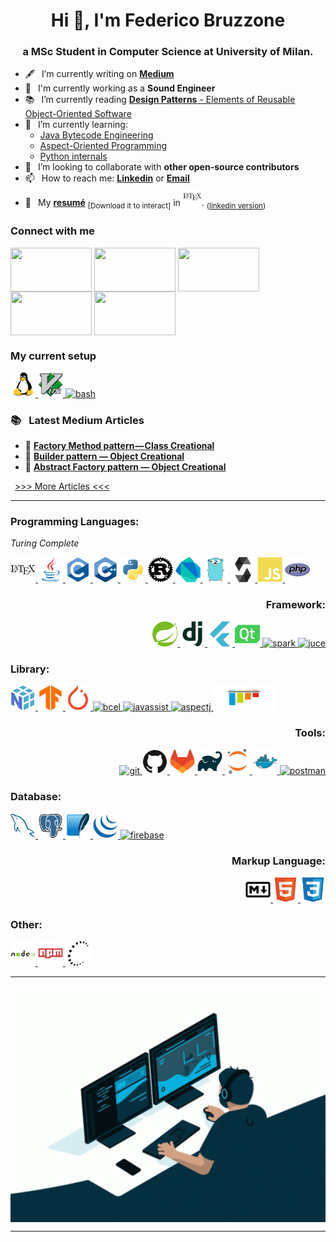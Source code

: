 <!-- ### Hi there 👋 -->

<h1 align="center">Hi 👋, I'm Federico Bruzzone</h1>
<h3 align="center">a MSc Student in Computer Science at University of Milan. </h3>

- 🖋️ &ensp;I’m currently writing on [**Medium**](https://medium.com/@federico.bruzzone.i)
- 🔭 &ensp;I'm currently working as a **Sound Engineer**
- 📚 &ensp;I’m currently reading [**Design Patterns** - Elements of Reusable Object-Oriented Software](https://www.amazon.it/Design-Patterns-Elements-Reusable-Object-Oriented/dp/0201633612/ref=asc_df_0201633612/?tag=googshopit-21&linkCode=df0&hvadid=194940570451&hvpos=&hvnetw=g&hvrand=1636587578850802883&hvpone=&hvptwo=&hvqmt=&hvdev=c&hvdvcmdl=&hvlocint=&hvlocphy=1008463&hvtargid=pla-83983370726&psc=1)
- 🌱 &ensp;I’m currently learning:
  - [Java Bytecode Engineering](https://commons.apache.org/proper/commons-bcel/)
  - [Aspect-Oriented Programming](https://en.wikipedia.org/wiki/AspectJ)
  - [Python internals](https://pdfhost.io/v/JWYCSnWZm_CPython_Internal_Your_Guide_to_the_Python_3_Interpreter)
- 👯 &ensp;I’m looking to collaborate with **other open-source contributors**
- 📫 &ensp;How to reach me: [**Linkedin**](https://www.linkedin.com/in/federico-bruzzone/) or [**Email**](federico.bruzzone.i@gmail.com)
- 📄 &ensp;My [**resumé**](https://github.com/FedericoBruzzone/FedericoBruzzone/blob/main/documents/Resum%C3%A8.pdf) <sub>[Download it to  interact]</sub> in <img src="https://github.com/devicons/devicon/blob/master/icons/latex/latex-original.svg" width="30" height="30"/>. <sub>([linkedin version](https://www.linkedin.com/in/federico-bruzzone/overlay/1635511711479/single-media-viewer/?profileId=ACoAADn20ZQBDu2bv9IjD7L8-CMpxk_V-7uk38U))</sub>

### Connect with me
<a href="https://github.com/FedericoBruzzone" target="blank"><img align="center" src="https://www.vectorlogo.zone/logos/github/github-ar21.svg" height="70" width="130" /></a>
<a href="https://www.linkedin.com/in/federico-bruzzone/" target="blank"><img align="center" src="https://www.vectorlogo.zone/logos/linkedin/linkedin-ar21.svg" height="70" width="130" /></a>
<a href="https://twitter.com/fedebruzzone7" target="blank"><img align="center" src="https://www.vectorlogo.zone/logos/twitter/twitter-ar21.svg" height="70" width="130" /></a>
<a href="https://mstdn.social/@federicobruzzone" target="blank"><img align="center" src="https://www.vectorlogo.zone/logos/joinmastodon/joinmastodon-ar21.svg" height="70" width="130" /></a>
<a href="https://medium.com/@federico.bruzzone.i" target="blank"><img align="center" src="https://www.vectorlogo.zone/logos/medium/medium-ar21.svg" height="70" width="130" /></a>


### My current setup
<p align="left"> 
<a href="https://www.linux.org/" target="_blank" rel="noreferrer"> <img src="https://raw.githubusercontent.com/devicons/devicon/master/icons/linux/linux-original.svg" alt="linux" width="40" height="40"/> </a> 
<a href="https://www.vim.org/" target="_blank" rel="noreferrer"> <img src="https://github.com/devicons/devicon/blob/master/icons/vim/vim-original.svg" alt="linux" width="40" height="40"/> </a>
<a href="https://www.gnu.org/software/bash/" target="_blank" rel="noreferrer"> <img src="https://www.vectorlogo.zone/logos/gnu_bash/gnu_bash-icon.svg" alt="bash" width="40" height="40"/> </a> 
</p>

### 📚 &ensp;Latest Medium Articles



<!-- BLOG-POST-LIST:START -->
- 📄 [**Factory Method pattern — Class Creational**](https://medium.com/dev-genius/factory-method-pattern-class-creational-6c29e66b5c3a)
- 📄 [**Builder pattern — Object Creational**](https://medium.com/@federico.bruzzone.i/builder-object-creational-df35c97ba875)
- 📄 [**Abstract Factory pattern — Object Creational**](https://medium.com/@federico.bruzzone.i/abstract-factory-object-creational-7c25302d3913)
<!-- BLOG-POST-LIST:END -->

&ensp;[>>> More Articles <<<](https://medium.com/@federico.bruzzone.i)

---

<h3 align="left">Programming Languages: </h3> 
<i align="left">Turing Complete</i>
<p align="left"> 
<a href="https://www.latex-project.org/" target="_blank" rel="noreferrer"> <img src="https://github.com/devicons/devicon/blob/master/icons/latex/latex-original.svg" alt="latex" width="40" height="40"/> </a> 
<a href="https://www.java.com" target="_blank" rel="noreferrer"> <img src="https://raw.githubusercontent.com/devicons/devicon/master/icons/java/java-original.svg" alt="java" width="40" height="40"/> </a> 
<a href="https://www.cprogramming.com/" target="_blank" rel="noreferrer"> <img src="https://raw.githubusercontent.com/devicons/devicon/master/icons/c/c-original.svg" alt="c" width="40" height="40"/> </a> 
<a href="https://www.w3schools.com/cpp/" target="_blank" rel="noreferrer"> <img src="https://raw.githubusercontent.com/devicons/devicon/master/icons/cplusplus/cplusplus-original.svg" alt="cplusplus" width="40" height="40"/> </a>
<a href="https://www.python.org/" target="_blank" rel="noreferrer"> <img src="https://github.com/devicons/devicon/blob/master/icons/python/python-original.svg" alt="python" width="40" height="40"/> </a> 
<a href="https://www.rust-lang.org/" target="_blank" rel="noreferrer"> <img src="https://github.com/devicons/devicon/blob/master/icons/rust/rust-plain.svg" alt="rust" width="40" height="40"/> </a> 
<a href="https://dart.dev/" target="_blank" rel="noreferrer"> <img src="https://github.com/devicons/devicon/blob/master/icons/dart/dart-original.svg" alt="dart" width="40" height="40"/> </a> 
<a href="https://go.dev/" target="_blank" rel="noreferrer"> <img src="https://github.com/devicons/devicon/blob/master/icons/go/go-original.svg" alt="go" width="40" height="40"/> </a> 
<a href="https://soliditylang.org/" target="_blank" rel="noreferrer"> <img src="https://github.com/devicons/devicon/blob/master/icons/solidity/solidity-original.svg" alt="solidity" width="40" height="40"/> </a> 
<a href="https://www.javascript.com/" target="_blank" rel="noreferrer"> <img src="https://github.com/devicons/devicon/blob/master/icons/javascript/javascript-plain.svg" alt="javascript" width="40" height="40"/> </a> 
<a href="https://www.php.net/" target="_blank" rel="noreferrer"> <img src="https://github.com/devicons/devicon/blob/master/icons/php/php-original.svg" alt="javascript" width="40" height="40"/> </a>   
</p>

<h3 align="right">Framework: </h3>
<p align="right"> 
<a href="https://spring.io/" target="_blank" rel="noreferrer"> <img src="https://github.com/devicons/devicon/blob/master/icons/spring/spring-original.svg" alt="spring" width="40" height="40"/> </a> 
<a href="https://www.djangoproject.com/" target="_blank" rel="noreferrer"> <img src="https://github.com/devicons/devicon/blob/master/icons/django/django-plain.svg" alt="django" width="40" height="40"/> </a> 
<a href="https://flutter.dev/" target="_blank" rel="noreferrer"> <img src="https://github.com/devicons/devicon/blob/master/icons/flutter/flutter-plain.svg" alt="flutter" width="40" height="40"/> </a>
<a href="https://www.qt.io/" target="_blank" rel="noreferrer"> <img src="https://github.com/devicons/devicon/blob/master/icons/qt/qt-original.svg" alt="qt" width="40" height="40"/> </a>
<a href="https://spark.apache.org/" target="_blank" rel="noreferrer"> <img src="https://cloudnesil.com/wp-content/uploads/2018/12/apachesparklogo.png" alt="spark" width="80" height="40"/> </a> 
<a href="https://juce.com/" target="_blank" rel="noreferrer"> <img src="https://assets.juce.com/juce/JUCE_banner_github.png" alt="juce" width="100" height="40"/> </a>
</p>

<h3 align="left">Library: </h3>
<p align="left"> 
<a href="https://numpy.org/" target="_blank" rel="noreferrer"> <img src="https://github.com/devicons/devicon/blob/master/icons/numpy/numpy-original.svg" alt="numpy" width="40" height="40"/> </a> 
<a href="https://www.tensorflow.org/" target="_blank" rel="noreferrer"> <img src="https://github.com/devicons/devicon/blob/master/icons/tensorflow/tensorflow-original.svg" alt="tensorflow" width="40" height="40"/> </a> 
<a href="https://pytorch.org/" target="_blank" rel="noreferrer"> <img src="https://github.com/devicons/devicon/blob/master/icons/pytorch/pytorch-original.svg" alt="pytorch" width="40" height="40"/> </a>
<a href="https://commons.apache.org/proper/commons-bcel/" target="_blank" rel="noreferrer"> <img src="https://commons.apache.org/images/commons-logo.png" alt="bcel" width="130" height="40"/> </a>
<a href="https://www.javassist.org/" target="_blank" rel="noreferrer"> <img src="https://encrypted-tbn0.gstatic.com/images?q=tbn:ANd9GcQUqgX0AUEpFyE3HpDje-I_VHtST7lqnBdj3Q&usqp=CAU" alt="javassist" width="130" height="40"/> </a>
<a href="https://www.eclipse.org/aspectj/" target="_blank" rel="noreferrer"> <img src="https://encrypted-tbn0.gstatic.com/images?q=tbn:ANd9GcRsgB6xyYmcbsrYIIQALi7iHJJNTn6m9PhXZg&usqp=CAU" alt="aspectj" width="70" height="60"/> </a>
<a href="https://pytest.org" target="_blank" rel="noreferrer"> <img src="https://github.com/devicons/devicon/blob/master/icons/pytest/pytest-original.svg" alt="pytest" width="100" height="40"/> </a>
</p>

<h3 align="right">Tools: </h3>
<p align="right"> 
<a href="https://git-scm.com/" target="_blank" rel="noreferrer"> <img src="https://www.vectorlogo.zone/logos/git-scm/git-scm-icon.svg" alt="git" width="40" height="40"/> </a>
<a href="https://github.com/" target="_blank" rel="noreferrer"> <img src="https://github.com/devicons/devicon/blob/master/icons/github/github-original.svg" alt="github" width="40" height="40"/> </a>  
<a href="https://about.gitlab.com/" target="_blank" rel="noreferrer"> <img src="https://github.com/devicons/devicon/blob/master/icons/gitlab/gitlab-original.svg" alt="gitlab" width="40" height="40"/> </a>
<a href="https://gradle.org/" target="_blank" rel="noreferrer"> <img src="https://github.com/devicons/devicon/blob/master/icons/gradle/gradle-plain.svg" alt="gradle" width="40" height="40"/> </a>
<a href="https://jupyter.org/" target="_blank" rel="noreferrer"> <img src="https://github.com/devicons/devicon/blob/master/icons/jupyter/jupyter-original.svg" alt="jupyter" width="40" height="40"/> </a>
<a href="https://www.docker.com/" target="_blank" rel="noreferrer"> <img src="https://github.com/devicons/devicon/blob/master/icons/docker/docker-original.svg" alt="docker" width="40" height="40"/> </a> 
<a href="https://postman.com" target="_blank" rel="noreferrer"> <img src="https://www.vectorlogo.zone/logos/getpostman/getpostman-icon.svg" alt="postman" width="40" height="40"/> </a>
</p>
  
<h3 align="left">Database: </h3>
<p align="left"> 
<a href="https://www.mysql.com/" target="_blank" rel="noreferrer"> <img src="https://github.com/devicons/devicon/blob/master/icons/mysql/mysql-original.svg" alt="mysql" width="40" height="40"/> </a> 
<a href="https://www.postgresql.org/" target="_blank" rel="noreferrer"> <img src="https://github.com/devicons/devicon/blob/master/icons/postgresql/postgresql-original.svg" alt="postgresql" width="40" height="40"/> </a>
<a href="https://www.sqlite.org/index.html" target="_blank" rel="noreferrer"> <img src="https://github.com/devicons/devicon/blob/master/icons/sqlite/sqlite-original.svg" alt="sqlite" width="40" height="40"/> </a> 
<a href="https://jquery.com/" target="_blank" rel="noreferrer"> <img src="https://github.com/devicons/devicon/blob/master/icons/jquery/jquery-original.svg" alt="sqlite" width="40" height="40"/> </a> 
<a href="https://firebase.google.com/" target="_blank" rel="noreferrer"> <img src="https://www.vectorlogo.zone/logos/firebase/firebase-icon.svg" alt="firebase" width="40" height="40"/> </a> 
</p> 

<h3 align="right">Markup Language: </h3>
<p align="right"> 
<a href="https://www.markdownguide.org/" target="_blank" rel="noreferrer"> <img src="https://github.com/devicons/devicon/blob/master/icons/markdown/markdown-original.svg" alt="markdown" width="40" height="40"/> </a> 
<a href="https://en.wikipedia.org/wiki/HTML" target="_blank" rel="noreferrer"> <img src="https://github.com/devicons/devicon/blob/master/icons/html5/html5-original.svg" alt="html" width="40" height="40"/> </a> 
<a href="https://en.wikipedia.org/wiki/CSS" target="_blank" rel="noreferrer"> <img src="https://github.com/devicons/devicon/blob/master/icons/css3/css3-original.svg" alt="css" width="40" height="40"/> </a> 
</p>

<h3 align="left">Other: </h3>
<p align="left"> 
<a href="https://nodejs.org" target="_blank" rel="noreferrer"> <img src="https://raw.githubusercontent.com/devicons/devicon/master/icons/nodejs/nodejs-original-wordmark.svg" alt="nodejs" width="40" height="40"/> </a> 
<a href="https://www.npmjs.com/" target="_blank" rel="noreferrer"> <img src="https://github.com/devicons/devicon/blob/master/icons/npm/npm-original-wordmark.svg" alt="npmjs" width="40" height="40"/> </a> 
<a href="https://en.wikipedia.org/wiki/Secure_Shell" target="_blank" rel="noreferrer"> <img src="https://github.com/devicons/devicon/blob/master/icons/ssh/ssh-original.svg" alt="ssh" width="40" height="40"/> </a>    
</p>

---

<p align="center"><img align="center" width="800" src ="documents/coding.gif"></img></p>

---





<!--
<a href="https://developer.android.com" target="_blank" rel="noreferrer"> <img src="https://raw.githubusercontent.com/devicons/devicon/master/icons/android/android-original-wordmark.svg" alt="android" width="40" height="40"/> </a> 

<a href="https://kafka.apache.org/" target="_blank" rel="noreferrer"> <img src="https://www.vectorlogo.zone/logos/apache_kafka/apache_kafka-icon.svg" alt="kafka" width="40" height="40"/> </a> 

https://github.com/devicons/devicon/blob/master/icons/figma/figma-plain.svg

https://github.com/devicons/devicon/blob/master/icons/tomcat/tomcat-original.svg

https://github.com/devicons/devicon/blob/master/icons/debian/debian-original.svg

-->


<!--
**FedericoBruzzone/FedericoBruzzone** is a ✨ _special_ ✨ repository because its `README.md` (this file) appears on your GitHub profile.

Here are some ideas to get you started:

- 🔭 I’m currently working on ...
- 🌱 I’m currently learning ...
- 👯 I’m looking to collaborate on ...
- 🤔 I’m looking for help with ...
- 💬 Ask me about ...
- 📫 How to reach me: ...
- 😄 Pronouns: ...
- ⚡ Fun fact: ...
-->

<!-- ![programming.gif](documents/programming.gif) -->